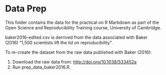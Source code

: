 # Data Prep
This folder contains the data for the practical on R Markdown as part of the Open Science and Reproducibility Training course, University of Cambridge. 

baker2016-edited.csv is derrived from the data associated with Baker (2016) "1,500 scientists lift the lid on reproducibility".

To re-create the dataset from the raw data published with Baker (2016):

1. Download the raw data from: http://doi.org/10.1038/533452a
2. Run prep_data_baker2016.R. 
